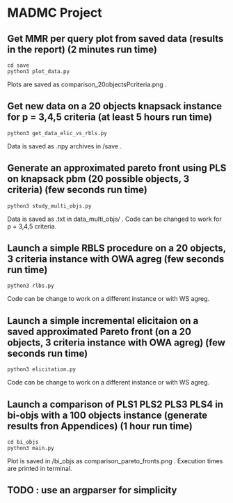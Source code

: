 # MADMC Project

## Get MMR per query plot from saved data (results in the report) (2 minutes run time)

```
cd save
python3 plot_data.py
```

Plots are saved as comparison_20objectsPcriteria.png .

## Get new data on a 20 objects knapsack instance for p = 3,4,5 criteria (at least 5 hours run time)

```
python3 get_data_elic_vs_rbls.py
```

Data is saved as .npy archives in /save .

## Generate an approximated pareto front using PLS on knapsack pbm (20 possible objects, 3 criteria) (few seconds run time)

```
python3 study_multi_objs.py
```

Data is saved as .txt in data_multi_objs/ .
Code can be changed to work for p = 3,4,5 criteria.

## Launch a simple RBLS procedure on a 20 objects, 3 criteria instance with OWA agreg (few seconds run time)

```
python3 rlbs.py
```

Code can be change to work on a different instance or with WS agreg.

## Launch a simple incremental elicitaion on a saved approximated Pareto front (on a 20 objects, 3 criteria instance with OWA agreg) (few seconds run time)

```
python3 elicitation.py
```

Code can be change to work on a different instance or with WS agreg.

## Launch a comparison of PLS1 PLS2 PLS3 PLS4 in bi-objs with a 100 objects instance (generate results fron Appendices) (1 hour run time)

```
cd bi_objs
python3 main.py
```

Plot is saved in /bi_objs as comparison_pareto_fronts.png . Execution times are printed in terminal.

## TODO : use an argparser for simplicity
